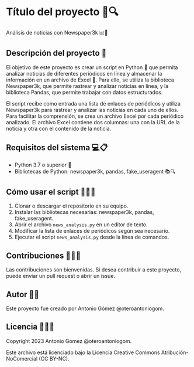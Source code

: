 # Título del proyecto 📰🔍

Análisis de noticias con Newspaper3k 📊📰

## Descripción del proyecto 📝

El objetivo de este proyecto es crear un script en Python 🐍 que permita analizar noticias de diferentes periódicos en línea y almacenar la información en un archivo de Excel 📝. Para ello, se utiliza la biblioteca Newspaper3k, que permite rastrear y analizar noticias en línea, y la biblioteca Pandas, que permite trabajar con datos estructurados.

El script recibe como entrada una lista de enlaces de periódicos y utiliza Newspaper3k para rastrear y analizar las noticias en cada uno de ellos. Para facilitar la comprensión, se crea un archivo Excel por cada periódico analizado. El archivo Excel contiene dos columnas: una con la URL de la noticia y otra con el contenido de la noticia.

## Requisitos del sistema 💻📋

- Python 3.7 o superior 🐍
- Bibliotecas de Python: newspaper3k, pandas, fake_useragent 📚🔍

## Cómo usar el script 🚀👨‍💻

1. Clonar o descargar el repositorio en su equipo.
2. Instalar las bibliotecas necesarias: newspaper3k, pandas, fake_useragent.
3. Abrir el archivo `news_analysis.py` en un editor de texto.
4. Modificar la lista de enlaces de periódicos según sea necesario.
5. Ejecutar el script `news_analysis.py` desde la línea de comandos.

## Contribuciones 🤝👩‍💻

Las contribuciones son bienvenidas. Si desea contribuir a este proyecto, puede enviar un pull request o abrir un issue.

## Autor 🧑‍💼

Este proyecto fue creado por Antonio Gómez @oteroantoniogom.

## Licencia 📜👨‍⚖️

Copyright 2023 Antonio Gómez @oteroantoniogom.

Este archivo está licenciado bajo la Licencia Creative Commons Atribución-NoComercial (CC BY-NC).
